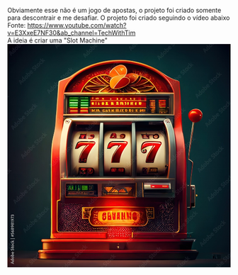 Obviamente esse não é um jogo de apostas, o projeto foi criado somente
para descontrair e me desafiar. O projeto foi criado seguindo o vídeo abaixo
Fonte: https://www.youtube.com/watch?v=E3XxeE7NF30&ab_channel=TechWithTim <br>
A ideia é criar uma "Slot Machine"
![alt text](imgs/slot_machine.jpg)

